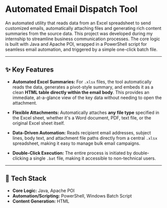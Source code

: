 # Automated Email Dispatch Tool

An automated utility that reads data from an Excel spreadsheet to send customized emails, automatically attaching files and generating rich content summaries from the source data. This project was developed during my internship to streamline business communication processes. The core logic is built with Java and Apache POI, wrapped in a PowerShell script for seamless email automation, and triggered by a simple one-click batch file.

---
## ✨ Key Features

* **Automated Excel Summaries:** For `.xlsx` files, the tool automatically reads the data, generates a pivot-style summary, and embeds it as a clean **HTML table directly within the email body**. This provides an immediate, at-a-glance view of the key data without needing to open the attachment.

* **Flexible Attachments:** Automatically attaches **any file type** specified in the Excel sheet, whether it's a Word document, PDF, text file, or the original Excel sheet itself.

* **Data-Driven Automation:** Reads recipient email addresses, subject lines, body text, and attachment file paths directly from a central `.xlsx` spreadsheet, making it easy to manage bulk email campaigns.

* **Double-Click Execution:** The entire process is initiated by double-clicking a single `.bat` file, making it accessible to non-technical users.

---
## 🚀 Tech Stack

* **Core Logic:** Java, Apache POI
* **Automation/Scripting:** PowerShell, Windows Batch Script
* **Content Generation:** HTML
